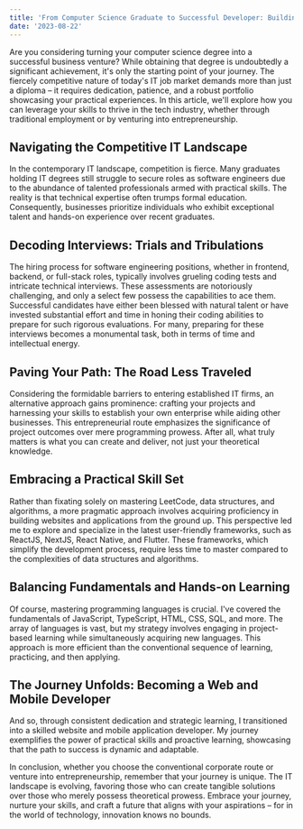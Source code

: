 ```yaml
---
title: 'From Computer Science Graduate to Successful Developer: Building a Thriving Career'
date: '2023-08-22'
---
```


Are you considering turning your computer science degree into a successful business venture? While obtaining that degree is undoubtedly a significant achievement, it's only the starting point of your journey. The fiercely competitive nature of today's IT job market demands more than just a diploma – it requires dedication, patience, and a robust portfolio showcasing your practical experiences. In this article, we'll explore how you can leverage your skills to thrive in the tech industry, whether through traditional employment or by venturing into entrepreneurship.

## Navigating the Competitive IT Landscape

In the contemporary IT landscape, competition is fierce. Many graduates holding IT degrees still struggle to secure roles as software engineers due to the abundance of talented professionals armed with practical skills. The reality is that technical expertise often trumps formal education. Consequently, businesses prioritize individuals who exhibit exceptional talent and hands-on experience over recent graduates.

## Decoding Interviews: Trials and Tribulations

The hiring process for software engineering positions, whether in frontend, backend, or full-stack roles, typically involves grueling coding tests and intricate technical interviews. These assessments are notoriously challenging, and only a select few possess the capabilities to ace them. Successful candidates have either been blessed with natural talent or have invested substantial effort and time in honing their coding abilities to prepare for such rigorous evaluations. For many, preparing for these interviews becomes a monumental task, both in terms of time and intellectual energy.

## Paving Your Path: The Road Less Traveled

Considering the formidable barriers to entering established IT firms, an alternative approach gains prominence: crafting your projects and harnessing your skills to establish your own enterprise while aiding other businesses. This entrepreneurial route emphasizes the significance of project outcomes over mere programming prowess. After all, what truly matters is what you can create and deliver, not just your theoretical knowledge.

## Embracing a Practical Skill Set

Rather than fixating solely on mastering LeetCode, data structures, and algorithms, a more pragmatic approach involves acquiring proficiency in building websites and applications from the ground up. This perspective led me to explore and specialize in the latest user-friendly frameworks, such as ReactJS, NextJS, React Native, and Flutter. These frameworks, which simplify the development process, require less time to master compared to the complexities of data structures and algorithms.

## Balancing Fundamentals and Hands-on Learning

Of course, mastering programming languages is crucial. I've covered the fundamentals of JavaScript, TypeScript, HTML, CSS, SQL, and more. The array of languages is vast, but my strategy involves engaging in project-based learning while simultaneously acquiring new languages. This approach is more efficient than the conventional sequence of learning, practicing, and then applying.

## The Journey Unfolds: Becoming a Web and Mobile Developer

And so, through consistent dedication and strategic learning, I transitioned into a skilled website and mobile application developer. My journey exemplifies the power of practical skills and proactive learning, showcasing that the path to success is dynamic and adaptable.

In conclusion, whether you choose the conventional corporate route or venture into entrepreneurship, remember that your journey is unique. The IT landscape is evolving, favoring those who can create tangible solutions over those who merely possess theoretical prowess. Embrace your journey, nurture your skills, and craft a future that aligns with your aspirations – for in the world of technology, innovation knows no bounds.

